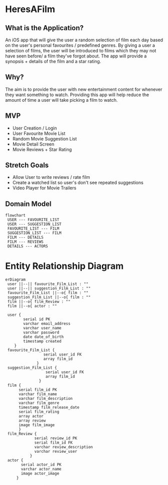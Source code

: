 # HeresAFilm

## What is the Application?

An iOS app that will give the user a random selection of film each day based on the user's personal favourites / predefined genres.
By giving a user a selection of films, the user will be introduced to films which they may not have seen before/ a film they've forgot about.
The app will provide a synopsis + details of the film and a star rating.

## Why?

The aim is to provide the user with new entertainment content for whenever they want something to watch. Providing this app will help reduce the amount of time a user will take picking a film to watch.

## MVP

- User Creation / Login
- User Favourite Movie List
- Random Movie Suggestion List
- Movie Detail Screen
- Movie Reviews + Star Rating

## Stretch Goals

- Allow User to write reviews / rate film
- Create a watched list so user's don't see repeated suggestions
- Video Player for Movie Trailers

## Domain Model

```mermaid
flowchart 
 USER --- FAVOURITE_LIST
 USER --- SUGGESTION_LIST
 FAVOURITE_LIST --- FILM
 SUGGESTION_LIST --- FILM
 FILM --- DETAILS 
 FILM --- REVIEWS 
 DETAILS --- ACTORS
```

# Entity Relationship Diagram

```mermaid
erDiagram 
 user ||--|| favourite_Film_List : ""
 user ||--|| suggestion_Film_List : ""
 favourite_Film_List ||--o{ film : ""
 suggestion_Film_List ||--o{ film : ""
 film ||--o{ film_Review : ""
 film ||--o{ actor : ""
 
 user {
        serial id PK
        varchar email_address
        varchar user_name
        varchar password
        date date_of_birth
        timestamp created
    }
 favourite_Film_List {
                 serial user_id FK
                 array film_id
              }
 suggestion_Film_List {
                  serial user_id FK
                  array film_id
               }
 film {
      serial film_id PK
      varchar film_name
      varchar film_description
      varchar film_genre
      timestamp film_release_date
      serial film_rating
      array actor
      array review
      image film_image
      }
 film_Review {
             serial review_id PK
             serial film_id FK
             varchar review_description
             varchar review_user
           }
 actor {
       serial actor_id PK
       varchar actor_name
       image actor_image
     }
```

